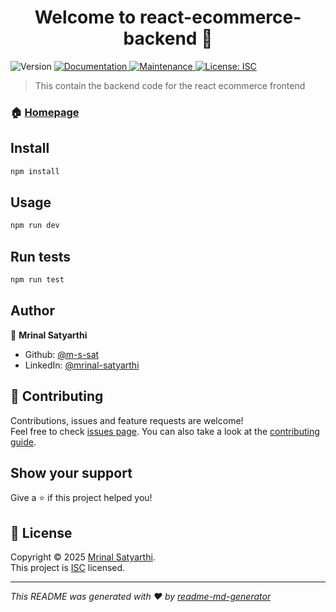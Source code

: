 <h1 align="center">Welcome to react-ecommerce-backend 👋</h1>
<p>
  <img alt="Version" src="https://img.shields.io/badge/version-1.0.0-blue.svg?cacheSeconds=2592000" />
  <a href="https://github.com/m-s-sat/react-ecommerce-backend#readme" target="_blank">
    <img alt="Documentation" src="https://img.shields.io/badge/documentation-yes-brightgreen.svg" />
  </a>
  <a href="https://github.com/m-s-sat/react-ecommerce-backend/graphs/commit-activity" target="_blank">
    <img alt="Maintenance" src="https://img.shields.io/badge/Maintained%3F-yes-green.svg" />
  </a>
  <a href="https://github.com/m-s-sat/react-ecommerce-backend/blob/master/LICENSE" target="_blank">
    <img alt="License: ISC" src="https://img.shields.io/github/license/m-s-sat/react-ecommerce-backend" />
  </a>
</p>

> This contain the backend code for the react ecommerce  frontend

### 🏠 [Homepage](https://github.com/m-s-sat/react-ecommerce-backend#readme)

## Install

```sh
npm install
```

## Usage

```sh
npm run dev
```

## Run tests

```sh
npm run test
```

## Author

👤 **Mrinal Satyarthi**

* Github: [@m-s-sat](https://github.com/m-s-sat)
* LinkedIn: [@mrinal-satyarthi](https://linkedin.com/in/mrinal-satyarthi)

## 🤝 Contributing

Contributions, issues and feature requests are welcome!<br />Feel free to check [issues page](https://github.com/m-s-sat/react-ecommerce-backend/issues). You can also take a look at the [contributing guide](https://github.com/m-s-sat/react-ecommerce-backend/blob/master/CONTRIBUTING.md).

## Show your support

Give a ⭐️ if this project helped you!

## 📝 License

Copyright © 2025 [Mrinal Satyarthi](https://github.com/m-s-sat).<br />
This project is [ISC](https://github.com/m-s-sat/react-ecommerce-backend/blob/master/LICENSE) licensed.

***
_This README was generated with ❤️ by [readme-md-generator](https://github.com/kefranabg/readme-md-generator)_